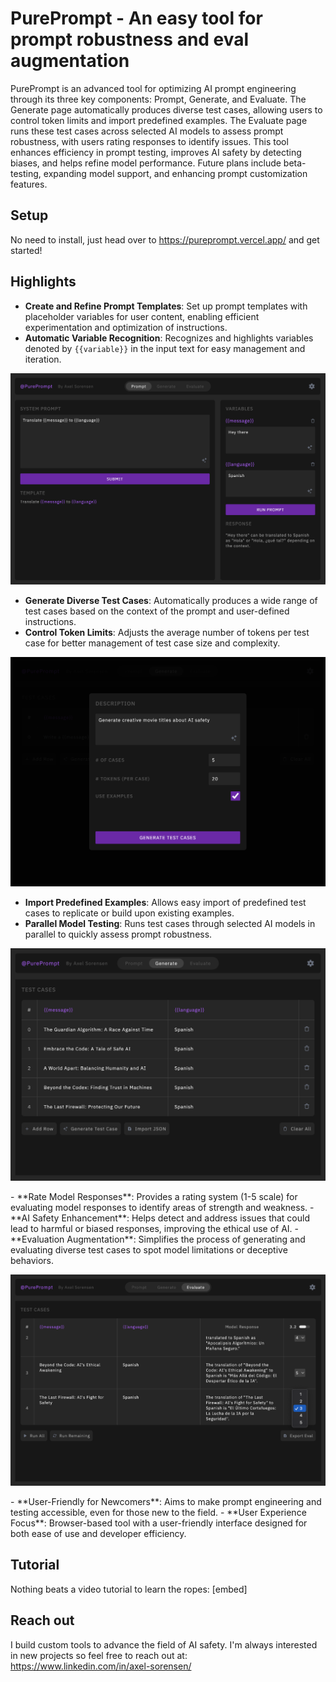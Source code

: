 # PurePrompt - An easy tool for prompt robustness and eval augmentation

PurePrompt is an advanced tool for optimizing AI prompt engineering through its three key components: Prompt, Generate, and Evaluate. The Generate page automatically produces diverse test cases, allowing users to control token limits and import predefined examples. The Evaluate page runs these test cases across selected AI models to assess prompt robustness, with users rating responses to identify issues. This tool enhances efficiency in prompt testing, improves AI safety by detecting biases, and helps refine model performance. Future plans include beta-testing, expanding model support, and enhancing prompt customization features.

## Setup

No need to install, just head over to https://pureprompt.vercel.app/ and get started!

## Highlights
- **Create and Refine Prompt Templates**: Set up prompt templates with placeholder variables for user content, enabling efficient experimentation and optimization of instructions.
- **Automatic Variable Recognition**: Recognizes and highlights variables denoted by `{{variable}}` in the input text for easy management and iteration.
  
<p align="center">
<img src="https://github.com/AxelSorensen/pureprompt/blob/master/images/prompt_screen.png" width="600">
</p>

- **Generate Diverse Test Cases**: Automatically produces a wide range of test cases based on the context of the prompt and user-defined instructions.
- **Control Token Limits**: Adjusts the average number of tokens per test case for better management of test case size and complexity.
  
<p align="center">
<img src="https://github.com/AxelSorensen/pureprompt/blob/master/images/generate_test_case.png" width="600">
</p>

- **Import Predefined Examples**: Allows easy import of predefined test cases to replicate or build upon existing examples.
- **Parallel Model Testing**: Runs test cases through selected AI models in parallel to quickly assess prompt robustness.
<p align="center">
<img src="https://github.com/AxelSorensen/pureprompt/blob/master/images/test_cases.png" width="600">
</p>
- **Rate Model Responses**: Provides a rating system (1-5 scale) for evaluating model responses to identify areas of strength and weakness.
- **AI Safety Enhancement**: Helps detect and address issues that could lead to harmful or biased responses, improving the ethical use of AI.
- **Evaluation Augmentation**: Simplifies the process of generating and evaluating diverse test cases to spot model limitations or deceptive behaviors.
<p align="center">
<img src="https://github.com/AxelSorensen/pureprompt/blob/master/images/evaluate robustness.png" width="600">
</p>
- **User-Friendly for Newcomers**: Aims to make prompt engineering and testing accessible, even for those new to the field.
- **User Experience Focus**: Browser-based tool with a user-friendly interface designed for both ease of use and developer efficiency.


## Tutorial

Nothing beats a video tutorial to learn the ropes: [embed]

## Reach out

I build custom tools to advance the field of AI safety. I'm always interested in new projects so feel free to reach out at:
https://www.linkedin.com/in/axel-sorensen/
